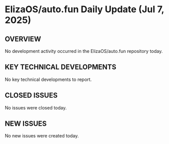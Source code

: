 # ElizaOS/auto.fun Daily Update (Jul 7, 2025)
## OVERVIEW
No development activity occurred in the ElizaOS/auto.fun repository today.

## KEY TECHNICAL DEVELOPMENTS
No key technical developments to report.

## CLOSED ISSUES
No issues were closed today.

## NEW ISSUES
No new issues were created today.